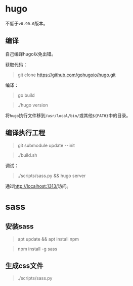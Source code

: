 # hugo

不低于`v0.90.0`版本。

## 编译

自己编译hugo以免出错。

获取代码：
> git clone https://github.com/gohugoio/hugo.git

编译：
> go build

> ./hugo version

将`hugo`执行文件移到`/usr/local/bin/`或其他`${PATH}`中的目录。

## 编译执行工程

> git submodule update --init

> ./build.sh

调试：
> ./scripts/sass.py && hugo server

通过[http://localhost:1313/](http://localhost:1313/)访问。

# sass

## 安装sass

> apt update && apt install npm

> npm install -g sass

## 生成css文件
> ./scripts/sass.py

